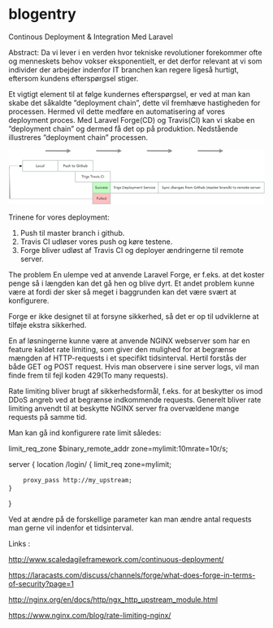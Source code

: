 # blogentry


Continous Deployment & Integration Med Laravel


Abstract:
Da vi lever i en verden hvor tekniske revolutioner forekommer ofte og menneskets behov vokser eksponentielt, er det derfor relevant at vi som individer der arbejder indenfor IT branchen kan regere ligeså hurtigt, eftersom kundens efterspørgsel stiger.  

Et vigtigt element til at følge kundernes efterspørgsel, er ved at man kan skabe det såkaldte ”deployment chain”, dette vil fremhæve hastigheden for processen. Hermed vil dette medføre en automatisering af vores deployment proces. Med Laravel Forge(CD) og Travis(CI) kan vi skabe en ”deployment chain” og dermed få det op på produktion. 
Nedstående illustreres ”deployment chain” processen. 

![alt text](https://raw.githubusercontent.com/bigstepdenmark/HackerNews/master/systemmodels/CDflow.png)


Trinene for vores deployment:

1.	Push til master branch i github.
2.	Travis CI udløser vores push og køre testene. 
3.	Forge bliver udløst af Travis CI og deployer ændringerne til remote server. 


The problem
En ulempe ved at anvende Laravel Forge, er f.eks. at det koster penge så i længden kan det gå hen og blive dyrt. 
Et andet problem kunne være at fordi der sker så meget i baggrunden kan det være svært at konfigurere.  

Forge er ikke designet til at forsyne sikkerhed, så det er op til udviklerne at tilføje ekstra sikkerhed. 

En af løsningerne kunne være at anvende NGINX webserver som har en feature kaldet rate limiting, som giver den mulighed for at begrænse mængden af HTTP-requests i et specifikt tidsinterval. 
Hertil forstås der både GET og POST request.
Hvis man observere i sine server logs, vil man finde frem til fejl koden 429(To many requests).  	

Rate limiting bliver brugt af sikkerhedsformål, f.eks. for at beskytter os imod DDoS angreb ved at begrænse indkommende requests. Generelt bliver rate limiting anvendt til at beskytte NGINX server fra overvældene mange requests på samme tid.  

Man kan gå ind konfigurere rate limit således:

limit_req_zone $binary_remote_addr zone=mylimit:10mrate=10r/s;

server {
    location /login/ {
        limit_req zone=mylimit;

        proxy_pass http://my_upstream;
    }
}

Ved at ændre på de forskellige parameter kan man ændre antal requests man gerne vil indenfor et tidsinterval. 


Links :

http://www.scaledagileframework.com/continuous-deployment/

https://laracasts.com/discuss/channels/forge/what-does-forge-in-terms-of-security?page=1

http://nginx.org/en/docs/http/ngx_http_upstream_module.html

https://www.nginx.com/blog/rate-limiting-nginx/


